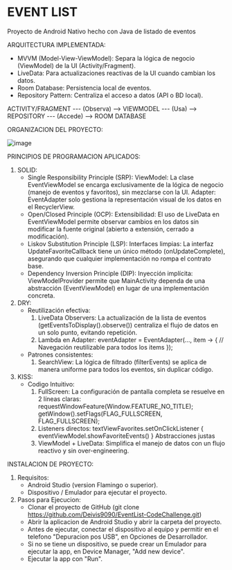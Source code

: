 # EVENT LIST
Proyecto de Android Nativo hecho con Java de listado de eventos

ARQUITECTURA IMPLEMENTADA:
  - MVVM (Model-View-ViewModel): Separa la lógica de negocio (ViewModel) de la UI (Activity/Fragment).
  - LiveData: Para actualizaciones reactivas de la UI cuando cambian los datos.
  - Room Database: Persistencia local de eventos.
  - Repository Pattern: Centraliza el acceso a datos (API o BD local).

  ACTIVITY/FRAGMENT --- (Observa) --> VIEWMODEL --- (Usa) --> REPOSITORY --- (Accede) --> ROOM DATABASE

ORGANIZACION DEL PROYECTO:
  
  ![image](https://github.com/user-attachments/assets/5a19248c-ab22-43e0-8c4f-535b4df047a9)

PRINCIPIOS DE PROGRAMACION APLICADOS:
  1. SOLID:
     - Single Responsibility Principle (SRP):
     ViewModel: La clase EventViewModel se encarga exclusivamente de la lógica de negocio (manejo de eventos y favoritos), sin mezclarse con la UI.
     Adapter: EventAdapter solo gestiona la representación visual de los datos en el RecyclerView.
     - Open/Closed Principle (OCP):
     Extensibilidad: El uso de LiveData en EventViewModel permite observar cambios en los datos sin modificar la fuente original (abierto a extensión, cerrado a modificación).
     - Liskov Substitution Principle (LSP):
     Interfaces limpias: La interfaz UpdateFavoriteCallback tiene un único método (onUpdateComplete), asegurando que cualquier implementación no rompa el contrato base.
     - Dependency Inversion Principle (DIP):
     Inyección implícita: ViewModelProvider permite que MainActivity dependa de una abstracción (EventViewModel) en lugar de una implementación concreta.
  2. DRY:
     - Reutilización efectiva:
       1. LiveData Observers: La actualización de la lista de eventos (getEventsToDisplay().observe()) centraliza el flujo de datos en un solo punto, evitando repetición.
       2. Lambda en Adapter:
    eventAdapter = EventAdapter(..., item -> { 
      // Navegación reutilizable para todos los items 
    });
     - Patrones consistentes:
       1. SearchView: La lógica de filtrado (filterEvents) se aplica de manera uniforme para todos los eventos, sin duplicar código.
  3. KISS:
     - Codigo Intuitivo:
       1. FullScreen: La configuración de pantalla completa se resuelve en 2 líneas claras:
      requestWindowFeature(Window.FEATURE_NO_TITLE);
      getWindow().setFlags(FLAG_FULLSCREEN, FLAG_FULLSCREEN);
       2. Listeners directos:
      textViewFavorites.setOnClickListener { eventViewModel.showFavoriteEvents() }
      Abstracciones justas
       3. ViewModel + LiveData: Simplifica el manejo de datos con un flujo reactivo y sin over-engineering.
      
INSTALACION DE PROYECTO:
  1. Requisitos:
     - Android Studio (version Flamingo o superior).
     - Dispositivo / Emulador para ejecutar el proyecto.
  2. Pasos para Ejecucion:
     - Clonar el proyecto de GitHub (git clone https://github.com/Deivis9090/EventList-CodeChallenge.git)
     - Abrir la aplicacion de Android Studio y abrir la carpeta del proyecto.
     - Antes de ejecutar, conectar el dispositivo al equipo y permitir en el telefono "Depuracion pos USB", en Opciones de Desarrollador.
     - Si no se tiene un dispositivo, se puede crear un Emulador para ejecutar la app, en Device Manager, "Add new device".
     - Ejecutar la app con "Run". 
     
